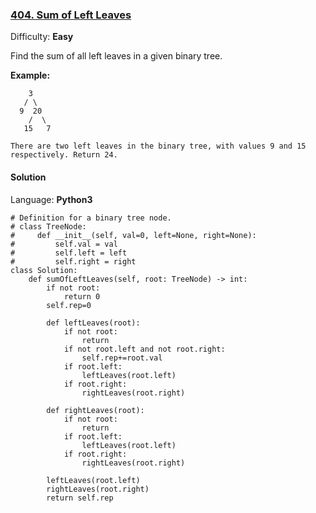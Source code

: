 ### [404\. Sum of Left Leaves](https://leetcode.com/problems/sum-of-left-leaves/)

Difficulty: **Easy**


Find the sum of all left leaves in a given binary tree.

**Example:**

```
    3
   / \
  9  20
    /  \
   15   7

There are two left leaves in the binary tree, with values 9 and 15 respectively. Return 24.
```


#### Solution

Language: **Python3**

```python3
# Definition for a binary tree node.
# class TreeNode:
#     def __init__(self, val=0, left=None, right=None):
#         self.val = val
#         self.left = left
#         self.right = right
class Solution:
    def sumOfLeftLeaves(self, root: TreeNode) -> int:
        if not root:
            return 0
        self.rep=0
        
        def leftLeaves(root):
            if not root:
                return 
            if not root.left and not root.right:
                self.rep+=root.val
            if root.left:
                leftLeaves(root.left)
            if root.right:
                rightLeaves(root.right)
        
        def rightLeaves(root):
            if not root:
                return 
            if root.left:
                leftLeaves(root.left)
            if root.right:
                rightLeaves(root.right)
        
        leftLeaves(root.left)
        rightLeaves(root.right)
        return self.rep
```